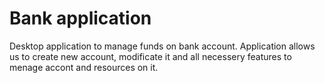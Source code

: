 # Bank application


Desktop application to manage funds on bank account. Application allows us to create new account, modificate it and all necessery features to menage accont and resources on it.
